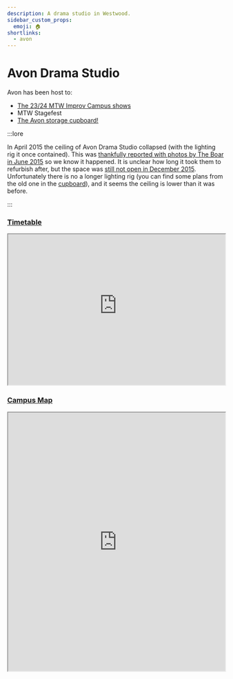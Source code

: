 ```yaml
---
description: A drama studio in Westwood.
sidebar_custom_props:
  emoji: 🏠
shortlinks:
  - avon
---
```


# Avon Drama Studio

Avon has been host to:

- [The 23/24 MTW Improv Campus shows](/wiki/06-case-studies/01-mtw-improv/index.mdx)
- MTW Stagefest
- [The Avon storage cupboard!](/wiki/tech-crew/storage#the-avon-cupboard)

:::lore

In April 2015 the ceiling of Avon Drama Studio collapsed (with the lighting rig it once contained). This was
[thankfully reported with photos by The Boar in June 2015](https://theboar.org/2015/06/warwick-ceiling-collapses-without-warning/)
so we know it happened. It is unclear how long it took them to refurbish after, but the space was
[still not open in December 2015](https://theboar.org/2015/12/avon-drama-studio-remains-closed-for-repair/).
Unfortunately there is no a longer lighting rig (you can find some plans from the old one in the
[cupboard](../01-tech-crew/03-storage/other-storage/index.md#the-avon-cupboard)), and it seems the ceiling is lower than
it was before.

:::

### [Timetable](https://timetablingmanagement.warwick.ac.uk/SWS2425/roomtimetable.asp?id=w.avon-drama-studio)

<iframe width="100%" height="350px" src="https://timetablingmanagement.warwick.ac.uk/SWS2425/roomtimetable.asp?id=w.avon-drama-studio"></iframe>

### [Campus Map](https://campus.warwick.ac.uk/search/623c8868421e6f5928c0c98b?projectId=warwick)

<iframe width="100%" height="600" src="https://campus.warwick.ac.uk/search/623c8868421e6f5928c0c98b?projectId=warwick"></iframe>
